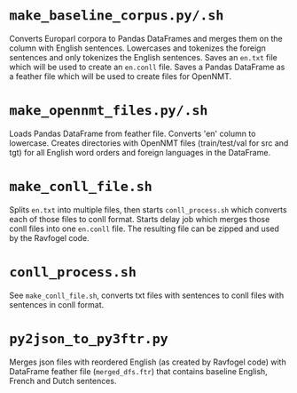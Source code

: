 # `make_baseline_corpus.py/.sh`
Converts Europarl corpora to Pandas DataFrames and merges them on the column with English sentences.
Lowercases and tokenizes the foreign sentences and only tokenizes the English sentences.
Saves an `en.txt` file which will be used to create an `en.conll` file.
Saves a Pandas DataFrame as a feather file which will be used to create files for OpenNMT.

# `make_opennmt_files.py/.sh`
Loads Pandas DataFrame from feather file.
Converts 'en' column to lowercase.
Creates directories with OpenNMT files (train/test/val for src and tgt) for all English word orders and foreign languages in the DataFrame.

# `make_conll_file.sh`
Splits `en.txt` into multiple files, then starts `conll_process.sh` which converts each of those files to conll format.
Starts delay job which merges those conll files into one `en.conll` file.
The resulting file can be zipped and used by the Ravfogel code.

# `conll_process.sh`
See `make_conll_file.sh`, converts txt files with sentences to conll files with sentences in conll format.

# `py2json_to_py3ftr.py`
Merges json files with reordered English (as created by Ravfogel code) with DataFrame feather file (`merged_dfs.ftr`) that contains baseline English, French and Dutch sentences.
